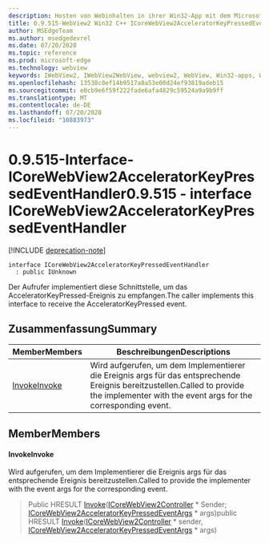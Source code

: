 ```yaml
---
description: Hosten von Webinhalten in ihrer Win32-App mit dem Microsoft Edge WebView2-Steuerelement
title: 0.9.515-WebView2 Win32 C++ ICoreWebView2AcceleratorKeyPressedEventHandler
author: MSEdgeTeam
ms.author: msedgedevrel
ms.date: 07/20/2020
ms.topic: reference
ms.prod: microsoft-edge
ms.technology: webview
keywords: IWebView2, IWebView2WebView, webview2, WebView, Win32-apps, Win32, Edge, ICoreWebView2, ICoreWebView2Controller, Browser-Steuerelement, Edge-HTML
ms.openlocfilehash: 13538c0ef14b9517a8a53e00d24ef93819adeb15
ms.sourcegitcommit: e0cb9e6f59f222fade6afa4829c59524a9a9b9ff
ms.translationtype: MT
ms.contentlocale: de-DE
ms.lasthandoff: 07/20/2020
ms.locfileid: "10883973"
---
```

# <span data-ttu-id="545ee-104">0.9.515-Interface-ICoreWebView2AcceleratorKeyPressedEventHandler</span><span class="sxs-lookup"><span data-stu-id="545ee-104">0.9.515 - interface ICoreWebView2AcceleratorKeyPressedEventHandler</span></span> 

[!INCLUDE [deprecation-note](../../includes/deprecation-note.md)]

```
interface ICoreWebView2AcceleratorKeyPressedEventHandler
  : public IUnknown
```

<span data-ttu-id="545ee-105">Der Aufrufer implementiert diese Schnittstelle, um das AcceleratorKeyPressed-Ereignis zu empfangen.</span><span class="sxs-lookup"><span data-stu-id="545ee-105">The caller implements this interface to receive the AcceleratorKeyPressed event.</span></span>

## <span data-ttu-id="545ee-106">Zusammenfassung</span><span class="sxs-lookup"><span data-stu-id="545ee-106">Summary</span></span>

 <span data-ttu-id="545ee-107">Member</span><span class="sxs-lookup"><span data-stu-id="545ee-107">Members</span></span>                        | <span data-ttu-id="545ee-108">Beschreibungen</span><span class="sxs-lookup"><span data-stu-id="545ee-108">Descriptions</span></span>
--------------------------------|---------------------------------------------
[<span data-ttu-id="545ee-109">Invoke</span><span class="sxs-lookup"><span data-stu-id="545ee-109">Invoke</span></span>](#invoke) | <span data-ttu-id="545ee-110">Wird aufgerufen, um dem Implementierer die Ereignis args für das entsprechende Ereignis bereitzustellen.</span><span class="sxs-lookup"><span data-stu-id="545ee-110">Called to provide the implementer with the event args for the corresponding event.</span></span>

## <span data-ttu-id="545ee-111">Member</span><span class="sxs-lookup"><span data-stu-id="545ee-111">Members</span></span>

#### <span data-ttu-id="545ee-112">Invoke</span><span class="sxs-lookup"><span data-stu-id="545ee-112">Invoke</span></span> 

<span data-ttu-id="545ee-113">Wird aufgerufen, um dem Implementierer die Ereignis args für das entsprechende Ereignis bereitzustellen.</span><span class="sxs-lookup"><span data-stu-id="545ee-113">Called to provide the implementer with the event args for the corresponding event.</span></span>

> <span data-ttu-id="545ee-114">Public HRESULT [Invoke](#invoke)([ICoreWebView2Controller](icorewebview2controller.md) \* Sender; [ICoreWebView2AcceleratorKeyPressedEventArgs](icorewebview2acceleratorkeypressedeventargs.md) \* args)</span><span class="sxs-lookup"><span data-stu-id="545ee-114">public HRESULT [Invoke](#invoke)([ICoreWebView2Controller](icorewebview2controller.md) \* sender, [ICoreWebView2AcceleratorKeyPressedEventArgs](icorewebview2acceleratorkeypressedeventargs.md) \* args)</span></span>

